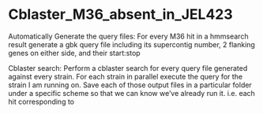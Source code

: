 # Cblaster_M36_absent_in_JEL423

Automatically Generate the query files:
  For every M36 hit in a hmmsearch result generate a gbk query file including its supercontig number, 2 flanking genes on either side, and their start:stop

Cblaster search:
  Perform a cblaster search for every query file generated against every strain. 
  For each strain in parallel execute the query for the strain I am running on. 
  Save each of those output files in a particular folder under a specific scheme so that we can know we’ve already run it.
    i.e. each hit corresponding to 
  
